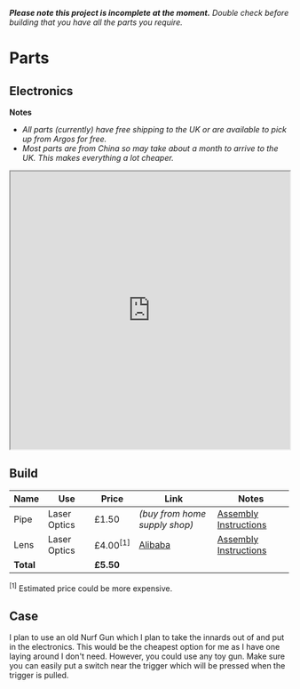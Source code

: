***Please note this project is incomplete at the moment.*** *Double check before building that you have all the parts you require.*

# Parts

## Electronics

**Notes**
* *All parts (currently) have free shipping to the UK or are available to pick up from Argos for free.*
* *Most parts are from China so may take about a month to arrive to the UK. This makes everything a lot cheaper.*

<iframe src="https://docs.google.com/spreadsheets/d/10sGLMlorx0YPMuvcdUpBfA7B0fZ4rBAWfWaThR9MVnE/pubhtml?gid=0&amp;single=true&amp;widget=true&amp;headers=false" style="width: 100%; height: 500px;"></iframe>

## Build

| Name | Use | Price | Link | Notes |
| ---- | --- | ----- | ---- | ----- |
| Pipe | Laser Optics | £1.50 | *(buy from home supply shop)* | [Assembly Instructions](http://www.lasertagparts.com/mtoptics.htm) |
| Lens | Laser Optics | £4.00<sup>[1]</sup> | [Alibaba](https://www.alibaba.com/product-detail/Optical-double-convex-glass-lens_1175507324.html?s=p) | [Assembly Instructions](http://www.lasertagparts.com/mtoptics.htm) |
| **Total** |  | **£5.50** |  |  |

<sup>[1]</sup> Estimated price could be more expensive.

## Case

I plan to use an old Nurf Gun which I plan to take the innards out of and put in the electronics. This would be the cheapest option for me as I have one laying around I don't need. However, you could use any toy gun. Make sure you can easily put a switch near the trigger which will be pressed when the trigger is pulled.
